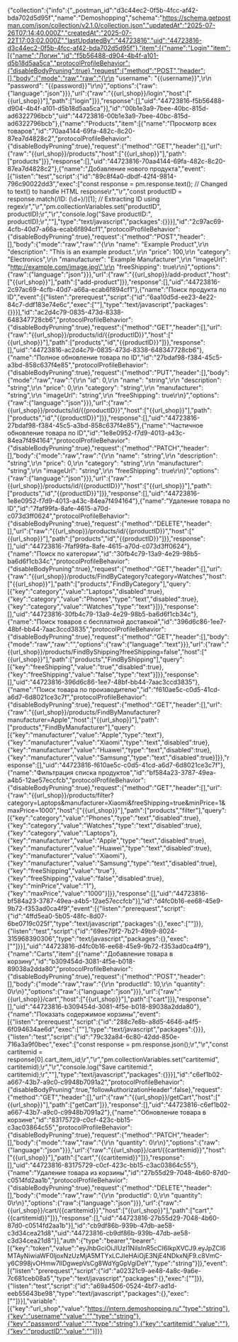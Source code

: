 {"collection":{"info":{"_postman_id":"d3c44ec2-0f5b-4fcc-af42-bda702d5d95f","name":"Demoshopping","schema":"https://schema.getpostman.com/json/collection/v2.1.0/collection.json","updatedAt":"2025-07-26T07:14:40.000Z","createdAt":"2025-07-22T17:03:02.000Z","lastUpdatedBy":"44723816","uid":"44723816-d3c44ec2-0f5b-4fcc-af42-bda702d5d95f"},"item":[{"name":"Login","item":[{"name":"Логин","id":"f5b56488-d904-4b4f-a101-d5b18d5aa5ca","protocolProfileBehavior":{"disableBodyPruning":true},"request":{"method":"POST","header":[],"body":{"mode":"raw","raw":"{\r\n  \"username\": \"{{username}}\",\r\n  \"password\": \"{{password}}\"\r\n}","options":{"raw":{"language":"json"}}},"url":{"raw":"{{url_shop}}/login","host":["{{url_shop}}"],"path":["login"]}},"response":[],"uid":"44723816-f5b56488-d904-4b4f-a101-d5b18d5aa5ca"}],"id":"00b1e3a9-7bee-40bc-815d-ad6322796bcb","uid":"44723816-00b1e3a9-7bee-40bc-815d-ad6322796bcb"},{"name":"Products","item":[{"name":"Просмотр всех товаров","id":"70aa4144-69fa-482c-8c20-87ea7d4828c2","protocolProfileBehavior":{"disableBodyPruning":true},"request":{"method":"GET","header":[],"url":{"raw":"{{url_shop}}/products","host":["{{url_shop}}"],"path":["products"]}},"response":[],"uid":"44723816-70aa4144-69fa-482c-8c20-87ea7d4828c2"},{"name":"Добавление нового продукта","event":[{"listen":"test","script":{"id":"89c8f4a0-dbdf-42f4-9814-796c90022dd3","exec":["const response = pm.response.text(); // Changed to text() to handle HTML response\r","\r","const productID = response.match(/ID: (\\d+)/)[1]; // Extracting ID using regex\r","\r","pm.collectionVariables.set(\"productID\", productID);\r","\r","console.log(\"Save productID:\", productID);\r",""],"type":"text/javascript","packages":{}}}],"id":"2c97ac69-4cfb-40d7-a66a-ecab6f894cf1","protocolProfileBehavior":{"disableBodyPruning":true},"request":{"method":"POST","header":[],"body":{"mode":"raw","raw":"{\r\n  \"name\": \"Example Product\",\r\n  \"description\": \"This is an example product.\",\r\n  \"price\": 100,\r\n  \"category\": \"Electronics\",\r\n  \"manufacturer\": \"Example Manufacturer\",\r\n  \"imageUrl\": \"http://example.com/image.jpg\",\r\n  \"freeShipping\": true\r\n}","options":{"raw":{"language":"json"}}},"url":{"raw":"{{url_shop}}/add-product","host":["{{url_shop}}"],"path":["add-product"]}},"response":[],"uid":"44723816-2c97ac69-4cfb-40d7-a66a-ecab6f894cf1"},{"name":"Поиск продукта по ID","event":[{"listen":"prerequest","script":{"id":"6aa10d5d-ee23-4e22-84c7-ddf183e74e6c","exec":[""],"type":"text/javascript","packages":{}}}],"id":"ac2d4c79-0835-473d-8338-648347728cb6","protocolProfileBehavior":{"disableBodyPruning":true},"request":{"method":"GET","header":[],"url":{"raw":"{{url_shop}}/products/id/{{productID}}","host":["{{url_shop}}"],"path":["products","id","{{productID}}"]}},"response":[],"uid":"44723816-ac2d4c79-0835-473d-8338-648347728cb6"},{"name":"Полное обновление товара по ID","id":"27bdaf98-f384-45c5-a3bd-858c637f4e85","protocolProfileBehavior":{"disableBodyPruning":true},"request":{"method":"PUT","header":[],"body":{"mode":"raw","raw":"{\r\n  \"id\": 0,\r\n  \"name\": \"string\",\r\n  \"description\": \"string\",\r\n  \"price\": 0,\r\n  \"category\": \"string\",\r\n  \"manufacturer\": \"string\",\r\n  \"imageUrl\": \"string\",\r\n  \"freeShipping\": true\r\n}","options":{"raw":{"language":"json"}}},"url":{"raw":"{{url_shop}}/products/id/{{productID}}","host":["{{url_shop}}"],"path":["products","id","{{productID}}"]}},"response":[],"uid":"44723816-27bdaf98-f384-45c5-a3bd-858c637f4e85"},{"name":"Частичное обновление товара по ID","id":"1e8e0952-f7d9-4013-a43c-84ea7f494164","protocolProfileBehavior":{"disableBodyPruning":true},"request":{"method":"PATCH","header":[],"body":{"mode":"raw","raw":"{\r\n  \"name\": \"string\",\r\n  \"description\": \"string\",\r\n  \"price\": 0,\r\n  \"category\": \"string\",\r\n  \"manufacturer\": \"string\",\r\n  \"imageUrl\": \"string\",\r\n  \"freeShipping\": true\r\n}","options":{"raw":{"language":"json"}}},"url":{"raw":"{{url_shop}}/products/id/{{productID}}","host":["{{url_shop}}"],"path":["products","id","{{productID}}"]}},"response":[],"uid":"44723816-1e8e0952-f7d9-4013-a43c-84ea7f494164"},{"name":"Удаление товара по ID","id":"7faf99fa-8afe-4615-a70d-c073d3ff0624","protocolProfileBehavior":{"disableBodyPruning":true},"request":{"method":"DELETE","header":[],"url":{"raw":"{{url_shop}}/products/id/{{productID}}","host":["{{url_shop}}"],"path":["products","id","{{productID}}"]}},"response":[],"uid":"44723816-7faf99fa-8afe-4615-a70d-c073d3ff0624"},{"name":"Поиск по категории","id":"30fb4c79-13a9-4e29-98b5-ba6d6f1cb34c","protocolProfileBehavior":{"disableBodyPruning":true},"request":{"method":"GET","header":[],"url":{"raw":"{{url_shop}}/products/FindByCategory?category=Watches","host":["{{url_shop}}"],"path":["products","FindByCategory"],"query":[{"key":"category","value":"Laptops","disabled":true},{"key":"category","value":"Phones","type":"text","disabled":true},{"key":"category","value":"Watches","type":"text"}]}},"response":[],"uid":"44723816-30fb4c79-13a9-4e29-98b5-ba6d6f1cb34c"},{"name":"Поиск товаров с бесплатной доставкой","id":"396d6c86-1ee7-48bf-bb44-7aac3ccd3835","protocolProfileBehavior":{"disableBodyPruning":true},"request":{"method":"GET","header":[],"body":{"mode":"raw","raw":"","options":{"raw":{"language":"text"}}},"url":{"raw":"{{url_shop}}/products/FindByShipping?freeShipping=false","host":["{{url_shop}}"],"path":["products","FindByShipping"],"query":[{"key":"freeShipping","value":"true","disabled":true},{"key":"freeShipping","value":"false","type":"text"}]}},"response":[],"uid":"44723816-396d6c86-1ee7-48bf-bb44-7aac3ccd3835"},{"name":"Поиск товара по производителю","id":"f610ae5c-c0d5-41cd-a6d7-6d8021ce3c7f","protocolProfileBehavior":{"disableBodyPruning":true},"request":{"method":"GET","header":[],"url":{"raw":"{{url_shop}}/products/FindByManufacturer?manufacturer=Apple","host":["{{url_shop}}"],"path":["products","FindByManufacturer"],"query":[{"key":"manufacturer","value":"Apple","type":"text"},{"key":"manufacturer","value":"Xiaomi","type":"text","disabled":true},{"key":"manufacturer","value":"Huawei","type":"text","disabled":true},{"key":"manufacturer","value":"Samsung","type":"text","disabled":true}]}},"response":[],"uid":"44723816-f610ae5c-c0d5-41cd-a6d7-6d8021ce3c7f"},{"name":"Фильтрация списка продуктов","id":"bf584a23-3787-49ea-a4b5-12ae57eccfcb","protocolProfileBehavior":{"disableBodyPruning":true},"request":{"method":"GET","header":[],"url":{"raw":"{{url_shop}}/products/filter?category=Laptops&manufacturer=Xiaomi&freeShipping=true&minPrice=1&maxPrice=1000","host":["{{url_shop}}"],"path":["products","filter"],"query":[{"key":"category","value":"Phones","type":"text","disabled":true},{"key":"category","value":"Watches","type":"text","disabled":true},{"key":"category","value":"Laptops"},{"key":"manufacturer","value":"Apple","type":"text","disabled":true},{"key":"manufacturer","value":"Huawei","type":"text","disabled":true},{"key":"manufacturer","value":"Xiaomi"},{"key":"manufacturer","value":"Samsung","type":"text","disabled":true},{"key":"freeShipping","value":"true"},{"key":"freeShipping","value":"false","disabled":true},{"key":"minPrice","value":"1"},{"key":"maxPrice","value":"1000"}]}},"response":[],"uid":"44723816-bf584a23-3787-49ea-a4b5-12ae57eccfcb"}],"id":"d4fc0b16-ee68-45e9-9b72-f353ad0ca4f9","event":[{"listen":"prerequest","script":{"id":"4ffd5ea0-5b05-48fc-8d07-6be0719c025f","type":"text/javascript","packages":{},"exec":[""]}},{"listen":"test","script":{"id":"69ee79f2-7b21-49b9-8024-315968390306","type":"text/javascript","packages":{},"exec":[""]}}],"uid":"44723816-d4fc0b16-ee68-45e9-9b72-f353ad0ca4f9"},{"name":"Carts","item":[{"name":"Добавление товара в корзину","id":"b309454d-3081-4f5e-b018-89038a2dda80","protocolProfileBehavior":{"disableBodyPruning":true},"request":{"method":"POST","header":[],"body":{"mode":"raw","raw":"{\r\n  \"productId\": 10,\r\n  \"quantity\": 0\r\n}","options":{"raw":{"language":"json"}}},"url":{"raw":"{{url_shop}}/cart","host":["{{url_shop}}"],"path":["cart"]}},"response":[],"uid":"44723816-b309454d-3081-4f5e-b018-89038a2dda80"},{"name":"Показать содержимое корзины","event":[{"listen":"prerequest","script":{"id":"288c7e8b-a8d5-4646-a4f5-6f094634ae6d","exec":[""],"type":"text/javascript","packages":{}}},{"listen":"test","script":{"id":"79c32a84-6c80-42dd-850e-716a3a9f0bec","exec":["const response = pm.response.json();\r","\r","const cartitemid = response[0].cart_item_id;\r","\r","pm.collectionVariables.set(\"cartitemid\", cartitemid);\r","\r","console.log(\"Save cartitemid:\", cartitemid);\r",""],"type":"text/javascript","packages":{}}}],"id":"c6ef1b02-a667-43b7-a9c0-c9948b7091a2","protocolProfileBehavior":{"disableBodyPruning":true,"followAuthorizationHeader":false},"request":{"method":"GET","header":[],"url":{"raw":"{{url_shop}}/getCart","host":["{{url_shop}}"],"path":["getCart"]}},"response":[],"uid":"44723816-c6ef1b02-a667-43b7-a9c0-c9948b7091a2"},{"name":"Обновление товара в корзине","id":"83175729-c0cf-423c-bb15-c3ac03864c55","protocolProfileBehavior":{"disableBodyPruning":true},"request":{"method":"PATCH","header":[],"body":{"mode":"raw","raw":"{\r\n  \"quantity\": 0\r\n}","options":{"raw":{"language":"json"}}},"url":{"raw":"{{url_shop}}/cart/{{cartitemid}}","host":["{{url_shop}}"],"path":["cart","{{cartitemid}}"]}},"response":[],"uid":"44723816-83175729-c0cf-423c-bb15-c3ac03864c55"},{"name":"Удаление товара из корзины","id":"27b55d29-7048-4b60-87d0-c0514fd2aa1b","protocolProfileBehavior":{"disableBodyPruning":true},"request":{"method":"DELETE","header":[],"body":{"mode":"raw","raw":"{\r\n  \"productId\": 0,\r\n  \"quantity\": 0\r\n}","options":{"raw":{"language":"json"}}},"url":{"raw":"{{url_shop}}/cart/{{cartitemid}}","host":["{{url_shop}}"],"path":["cart","{{cartitemid}}"]}},"response":[],"uid":"44723816-27b55d29-7048-4b60-87d0-c0514fd2aa1b"}],"id":"cb9df86b-939b-47db-ae58-c3d34cea21d8","uid":"44723816-cb9df86b-939b-47db-ae58-c3d34cea21d8"}],"auth":{"type":"bearer","bearer":[{"key":"token","value":"eyJhbGciOiJIUzI1NiIsInR5cCI6IkpXVCJ9.eyJpZCI6MTAyNiwiaWF0IjoxNzUzMjA5MTYxLCJleHAiOjE3NjE4NDkxNjF9.c8VmC-y6C998jvOHmw7IlDgwepVsCg8WdYgGpVgiDeY","type":"string"}]},"event":[{"listen":"prerequest","script":{"id":"a02321c9-ae48-4a8c-9a6e-7c681ceb08a5","type":"text/javascript","packages":{},"exec":[""]}},{"listen":"test","script":{"id":"a69a4506-0524-4bf7-ad1d-eeb55643be98","type":"text/javascript","packages":{},"exec":[""]}}],"variable":[{"key":"url_shop","value":"https://intern.demoshopping.ru","type":"string"},{"key":"username","value":"","type":"string"},{"key":"password","value":"","type":"string"},{"key":"cartitemid","value":""},{"key":"productID","value":""}]}}
